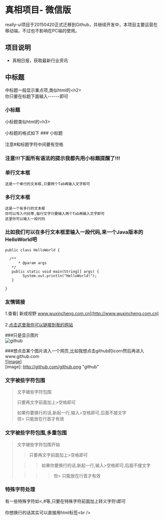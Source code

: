 真相项目- 微信版
===================================  
really-ui项目于20150420正式迁移到Github，并继续开发中，本项目主要运营在移动端，不过也不影响在PC端的使用。

项目说明
-----------------------------------
<ul>
<li>真相日报，获取最新行业资讯</li>
</ul>

    
中标题  
-----------------------------------  
  中标题一般显示重点项,类似html的\<h2\><br />
  你只要在标题下面输入------即可  

### 小标题  
  小标题类似html的\<h3\><br />  
  小标题的格式如下 ### 小标题<br />  
  注意#和标题字符中间要有空格  
  
### 注意!!!下面所有语法的提示我都先用小标题提醒了!!!   
  
### 单行文本框  
    这是一个单行的文本框,只要两个Tab再输入文字即可  
          
### 多行文本框    
    这是一个有多行的文本框  
    你可以写入代码等,每行文字只要输入两个Tab再输入文字即可  
    这里你可以输入一段代码  
  
### 比如我们可以在多行文本框里输入一段代码,来一个Java版本的HelloWorld吧  
    public class HelloWorld {  
  
      /**  
	      * @param args  
	   */  
	   public static void main(String[] args) {  
	   		System.out.println("HelloWorld!");  
	   }
	   
    }  
### 友情链接  
1.查看[ 新成视野 www.wuxincheng.com.cn](http://www.wuxincheng.com.cn)<br />  
2.[点击这里我你可以链接到我的网站](http://www.wuxincheng.com.cn)<br />  

###只是显示图片  
![github](http://github.com/unicorn.png "github")
  
###想点击某个图片进入一个网页,比如我想点击github的icorn然后再进入www.github.com  
[![image]](http://www.github.com/)  
[image]: http://github.com/github.png "github"  
  
### 文字被些字符包围  
> 文字被些字符包围  
>  
> 只要再文字前面加上>空格即可  
>  
> 如果你要换行的话,新起一行,输入>空格即可,后面不接文字  
> 但> 只能放在行首才有效  
  
### 文字被些字符包围,多重包围  
> 文字被些字符包围开始  
>  
> > 只要再文字前面加上>空格即可  
>  
>  > > 如果你要换行的话,新起一行,输入>空格即可,后面不接文字  
>  
> > > > 但> 只能放在行首才有效  
  
### 特殊字符处理  
有一些特殊字符如<,#等,只要在特殊字符前面加上转义字符\即可<br />  
你想换行的话其实可以直接用html标签\<br /\> 